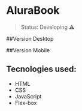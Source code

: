 <h1>AluraBook</h1>

> Status: Developing ⚠️

##Version Desktop

##Version Mobile

## Tecnologies used:
+ HTML
+ CSS
+ JavaScript
+ Flex-box

